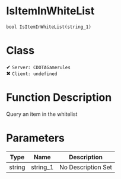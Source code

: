 # IsItemInWhiteList
```
bool IsItemInWhiteList(string_1)
```
# Class
✔ `Server: CDOTAGamerules`  
✖ `Client: undefined`  

# Function Description
Query an item in the whitelist
# Parameters
Type|Name|Description
--|--|--
string|string_1|No Description Set
